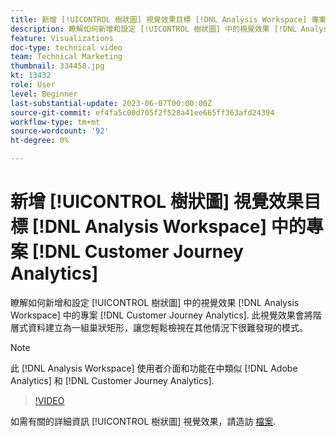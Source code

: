 ```yaml
---
title: 新增 [!UICONTROL 樹狀圖] 視覺效果目標 [!DNL Analysis Workspace] 專案
description: 瞭解如何新增和設定 [!UICONTROL 樹狀圖] 中的視覺效果 [!DNL Analysis Workspace] 中的專案 [!DNL Customer Journey Analytics].
feature: Visualizations
doc-type: technical video
team: Technical Marketing
thumbnail: 334458.jpg
kt: 13432
role: User
level: Beginner
last-substantial-update: 2023-06-07T00:00:00Z
source-git-commit: ef4fa5c00d705f2f528a41ee665ff363afd24394
workflow-type: tm+mt
source-wordcount: '92'
ht-degree: 0%

---
```


# 新增 [!UICONTROL 樹狀圖] 視覺效果目標 [!DNL Analysis Workspace] 中的專案 [!DNL Customer Journey Analytics]

瞭解如何新增和設定 [!UICONTROL 樹狀圖] 中的視覺效果 [!DNL Analysis Workspace] 中的專案 [!DNL Customer Journey Analytics]. 此視覺效果會將階層式資料建立為一組巢狀矩形，讓您輕鬆檢視在其他情況下很難發現的模式。

>[!NOTE]
>
>此 [!DNL Analysis Workspace] 使用者介面和功能在中類似 [!DNL Adobe Analytics] 和 [!DNL Customer Journey Analytics].

>[!VIDEO](https://video.tv.adobe.com/v/334458/?quality=12&learn=on)

如需有關的詳細資訊 [!UICONTROL 樹狀圖] 視覺效果，請造訪 [檔案](https://experienceleague.adobe.com/docs/analytics-platform/using/cja-workspace/visualizations/treemap.html).
